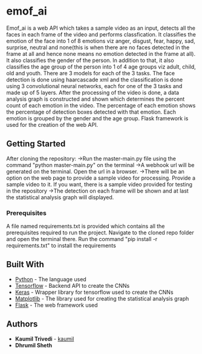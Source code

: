 # emof_ai

Emof_ai is a web API which takes a sample video as an input, detects all the faces in each frame of the video and performs classfication. It classifies the emotion of the face into 1 of 8 emotions viz anger, disgust, fear, happy, sad, surprise, neutral and none(this is when there are no faces detected in the frame at all and hence none means no emotion detected in the frame at all). It also classifies the gender of the person. In addition to that, it also classifies the age group of the person into 1 of 4 age groups viz adult, child, old and youth. There are 3 models for each of the 3 tasks. The face detection is done using haarcascade xml and the classification is done using  3 convolutional neural networks, each for one of the 3 tasks and made up of 5 layers. After the processing of the video is done, a data analysis graph is constructed and shown which determines the percent count of each emotion in the video. The percentage of each emotion shows the percentage of detection boxes detected with that emotion. Each emotion is grouped by the gender and the age group. Flask framework is used for the creation of the web API.

## Getting Started

After cloning the repository:
->Run the master-main.py file using the command "python master-main.py" on the terminal
->A webhook url will be generated on the terminal. Open the url in a browser.
->There will be an option on the web page to provide a sample video for processing. Provide a sample video to it. If you want, there is a sample video provided for testing in the repository
->The detection on each frame will be shown and at last the statistical analysis graph will displayed.


### Prerequisites

A file named requirements.txt is provided which contains all the prerequisites required to run the project.
Navigate to the cloned repo folder and open the terminal there.
Run the command "pip install -r requirements.txt" to install the requirements

## Built With

* [Python](https://www.python.org/) - The language used
* [Tensorflow](https://www.tensorflow.org/api_docs/) - Backend API to create the CNNs
* [Keras](https://keras.io//) - Wrapper library for tensorflow used to create the CNNs
* [Matplotlib](https://matplotlib.org/) - The library used for creating the statistical analysis graph
* [Flask](http://flask.pocoo.org/docs/0.12/) - The web framework used

## Authors

* **Kaumil Trivedi** - [kaumil](https://github.com/kaumil)
* **Dhrumil Sheth**
